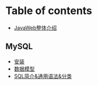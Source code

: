 # Table of contents

* [JavaWeb整体介绍](README.md)

## MySQL

* [安装](group-1/page-1.md)
* [数据模型](mysql/shu-ju-mo-xing.md)
* [SQL简介&通用语法&分类](mysql/sql-jian-jie-tong-yong-yu-fa-fen-lei.md)
